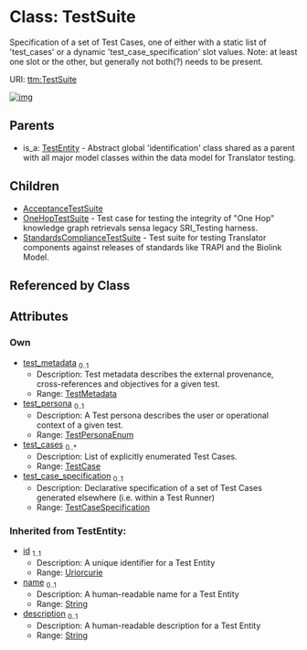 
# Class: TestSuite


Specification of a set of Test Cases, one of either with a static list of 'test_cases' or a dynamic 'test_case_specification' slot values. Note: at least one slot or the other, but generally not both(?) needs to be present.

URI: [ttm:TestSuite](https://w3id.org/TranslatorSRI/TranslatorTestingModel/TestSuite)


[![img](https://yuml.me/diagram/nofunky;dir:TB/class/[TestCaseSpecification]<test_case_specification%200..1-%20[TestSuite&#124;test_persona:TestPersonaEnum%20%3F;id(i):uriorcurie;name(i):string%20%3F;description(i):string%20%3F],[TestCase]<test_cases%200..*-++[TestSuite],[TestMetadata]<test_metadata%200..1-%20[TestSuite],[TestSuite]^-[StandardsComplianceTestSuite],[TestSuite]^-[OneHopTestSuite],[TestSuite]^-[AcceptanceTestSuite],[TestEntity]^-[TestSuite],[TestMetadata],[TestEntity],[TestCaseSpecification],[TestCase],[StandardsComplianceTestSuite],[OneHopTestSuite],[AcceptanceTestSuite])](https://yuml.me/diagram/nofunky;dir:TB/class/[TestCaseSpecification]<test_case_specification%200..1-%20[TestSuite&#124;test_persona:TestPersonaEnum%20%3F;id(i):uriorcurie;name(i):string%20%3F;description(i):string%20%3F],[TestCase]<test_cases%200..*-++[TestSuite],[TestMetadata]<test_metadata%200..1-%20[TestSuite],[TestSuite]^-[StandardsComplianceTestSuite],[TestSuite]^-[OneHopTestSuite],[TestSuite]^-[AcceptanceTestSuite],[TestEntity]^-[TestSuite],[TestMetadata],[TestEntity],[TestCaseSpecification],[TestCase],[StandardsComplianceTestSuite],[OneHopTestSuite],[AcceptanceTestSuite])

## Parents

 *  is_a: [TestEntity](TestEntity.md) - Abstract global 'identification' class shared as a parent with all major model classes within the data model for Translator testing.

## Children

 * [AcceptanceTestSuite](AcceptanceTestSuite.md)
 * [OneHopTestSuite](OneHopTestSuite.md) - Test case for testing the integrity of "One Hop" knowledge graph retrievals sensa legacy SRI_Testing harness.
 * [StandardsComplianceTestSuite](StandardsComplianceTestSuite.md) - Test suite for testing Translator components against releases of standards like TRAPI and the Biolink Model.

## Referenced by Class


## Attributes


### Own

 * [test_metadata](test_metadata.md)  <sub>0..1</sub>
     * Description: Test metadata describes the external provenance, cross-references and objectives for a given test.
     * Range: [TestMetadata](TestMetadata.md)
 * [test_persona](test_persona.md)  <sub>0..1</sub>
     * Description: A Test persona describes the user or operational context of a given test.
     * Range: [TestPersonaEnum](TestPersonaEnum.md)
 * [test_cases](test_cases.md)  <sub>0..\*</sub>
     * Description: List of explicitly enumerated Test Cases.
     * Range: [TestCase](TestCase.md)
 * [test_case_specification](test_case_specification.md)  <sub>0..1</sub>
     * Description: Declarative specification of a set of Test Cases generated elsewhere (i.e. within a Test Runner)
     * Range: [TestCaseSpecification](TestCaseSpecification.md)

### Inherited from TestEntity:

 * [id](id.md)  <sub>1..1</sub>
     * Description: A unique identifier for a Test Entity
     * Range: [Uriorcurie](types/Uriorcurie.md)
 * [name](name.md)  <sub>0..1</sub>
     * Description: A human-readable name for a Test Entity
     * Range: [String](types/String.md)
 * [description](description.md)  <sub>0..1</sub>
     * Description: A human-readable description for a Test Entity
     * Range: [String](types/String.md)
